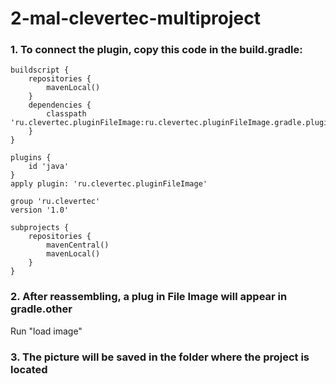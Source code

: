 # 2-mal-clevertec-multiproject

### 1. To connect the plugin, copy this code in the build.gradle:

    buildscript {
        repositories {
            mavenLocal()
        }
        dependencies {
            classpath 'ru.clevertec.pluginFileImage:ru.clevertec.pluginFileImage.gradle.plugin:1.0'
        }
    }
    
    plugins {
        id 'java'
    }
    apply plugin: 'ru.clevertec.pluginFileImage'
    
    group 'ru.clevertec'
    version '1.0'
    
    subprojects {
        repositories {
            mavenCentral()
            mavenLocal()
        }
    }

### 2. After reassembling, a plug in File Image will appear in gradle.other
Run "load image"
### 3. The picture will be saved in the folder where the project is located